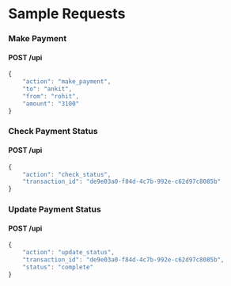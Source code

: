 # Sample Requests


### Make Payment

#### POST /upi
```javascript
{
    "action": "make_payment",
    "to": "ankit",
    "from": "rohit",
    "amount": "3100"
}
```
### Check Payment Status
#### POST /upi
```javascript
{
    "action": "check_status",
    "transaction_id": "de9e03a0-f84d-4c7b-992e-c62d97c8085b"
}
```
### Update Payment Status
#### POST /upi
```javascript
{
    "action": "update_status",
    "transaction_id": "de9e03a0-f84d-4c7b-992e-c62d97c8085b",
    "status": "complete"
}
```

